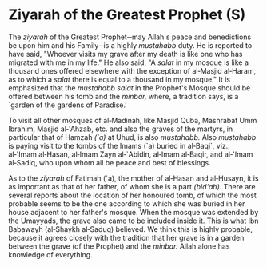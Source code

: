 Ziyarah of the Greatest Prophet (S)
===================================

The *ziyarah* of the Greatest Prophet‑‑may Allah's peace and
benedictions be upon him and his Family‑‑is a highly *mustahabb* duty.
He is reported to have said, "Whoever visits my grave after my death is
like one who has migrated with me in my life." He also said, "A *salat*
in my mosque is like a thousand ones offered elsewhere with the
exception of al‑Masjid al‑Haram, as to which a *salat* there is equal to
a thousand in my mosque." It is emphasized that the *mustahabb salat* in
the Prophet's Mosque should be offered between his tomb and the
*minbar,* where, a tradition says, is a \`garden of the gardens of
Paradise.'

To visit all other mosques of al‑Madinah, like Masjid Quba, Mashrabat
Umm Ibrahim, Masjid al‑'Ahzab, etc. and also the graves of the martyrs,
in particular that of Hamzah *(\`a)* at Uhud, is also *mustahabb.* Also
*mustahabb* is paying visit to the tombs of the Imams (\`a) buried in
al‑Baqi\`, viz., al‑'Imam al‑Hasan, al‑Imam Zayn al‑\`Abidin, al‑Imam
al‑Baqir, and al‑'Imam al‑Sadiq, who upon whom all be peace and best of
blessings.

As to the *ziyarah* of Fatimah (\`a), the mother of al‑Hasan and
al‑Husayn, it is as important as that of her father, of whom she is a
part *(bid'ah).* There are several reports about the location of her
honoured tomb, of which the most probable seems to be the one according
to which she was buried in her house adjacent to her father's mosque.
When the mosque was extended by the Umayyads, the grave also came to be
included inside it. This is what Ibn Babawayh (al‑Shaykh al‑Saduq)
believed. We think this is highly probable, because it agrees closely
with the tradition that her grave is in a garden between the grave (of
the Prophet) and the *minbar.* Allah alone has knowledge of everything.


